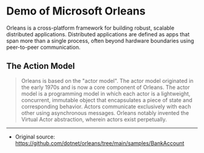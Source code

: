 # Demo of Microsoft Orleans
Orleans is a cross-platform framework for building robust, scalable distributed applications. Distributed applications are defined as apps that span more than a single process, often beyond hardware boundaries using peer-to-peer communication.

## The Action Model
> Orleans is based on the "actor model". The actor model originated in the early 1970s and is now a core component of Orleans. The actor model is a programming model in which each actor is a lightweight, concurrent, immutable object that encapsulates a piece of state and corresponding behavior. Actors communicate exclusively with each other using asynchronous messages. Orleans notably invented the Virtual Actor abstraction, wherein actors exist perpetually.


---
- Original source: https://github.com/dotnet/orleans/tree/main/samples/BankAccount
